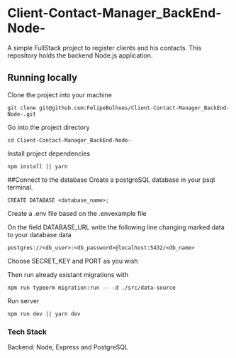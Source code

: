 # Client-Contact-Manager_BackEnd-Node-
A simple FullStack project to register clients and his contacts. This repository holds the backend Node.js application.

## Running locally

Clone the project into your machine
```
git clone git@github.com:FelipeBulhoes/Client-Contact-Manager_BackEnd-Node-.git
```

Go into the project directory
```
cd Client-Contact-Manager_BackEnd-Node-
```

Install project dependencies
```
npm install || yarn
```

##Connect to the database
Create a postgreSQL database in your psql terminal.
```
CREATE DATABASE <database_name>;
```
Create a .env file based on the .envexample file

On the field DATABASE_URL write the following line changing marked data to your database data
```
postgres://<db_user>:<db_password>@localhost:5432/<db_name>
```
Choose SECRET_KEY and PORT as you wish

Then run already existant migrations with
```
npm run typeorm migration:run -- -d ./src/data-source
```
 
Run server
```
npm run dev || yarn dev 
```
### Tech Stack
Backend: Node, Express and PostgreSQL
